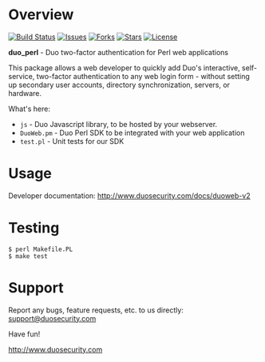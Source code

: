 # Overview

[![Build Status](https://github.com/duosecurity/duo_perl/workflows/Perl%20CI/badge.svg)](https://github.com/duosecurity/duo_perl/actions)
[![Issues](https://img.shields.io/github/issues/duosecurity/duo_perl)](https://github.com/duosecurity/duo_perl/issues)
[![Forks](https://img.shields.io/github/forks/duosecurity/duo_perl)](https://github.com/duosecurity/duo_perl/network/members)
[![Stars](https://img.shields.io/github/stars/duosecurity/duo_perl)](https://github.com/duosecurity/duo_perl/stargazers)
[![License](https://img.shields.io/badge/License-View%20License-orange)](https://github.com/duosecurity/duo_perl/blob/master/LICENSE)

**duo_perl** - Duo two-factor authentication for Perl web applications

This package allows a web developer to quickly add Duo's interactive, self-service, two-factor authentication to any web login form - without setting up secondary user accounts, directory synchronization, servers, or hardware.

What's here:

* `js` - Duo Javascript library, to be hosted by your webserver.
* `DuoWeb.pm` - Duo Perl SDK to be integrated with your web application
* `test.pl` -  Unit tests for our SDK

# Usage

Developer documentation: <http://www.duosecurity.com/docs/duoweb-v2>

# Testing

```
$ perl Makefile.PL
$ make test
```

# Support

Report any bugs, feature requests, etc. to us directly:
support@duosecurity.com

Have fun!

<http://www.duosecurity.com>
